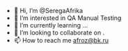 - 👋 Hi, I’m @SeregaAfrika  
- 👀 I’m interested in  QA  Manual  Testing
- 🌱 I’m currently learning ...
- 💞️ I’m looking to collaborate on .
- 📫 How to reach me afroz@bk.ru

<!---
SeregaAfrika/SeregaAfrika is a ✨ special ✨ repository because its `README.md` (this file) appears on your GitHub profile.
You can click the Preview link to take a look at your changes.
--->
